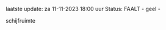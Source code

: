 laatste update: 
za 11-11-2023 18:00   uur 
Status: FAALT - geel - 
<div class="service Y">schijfruimte</div>